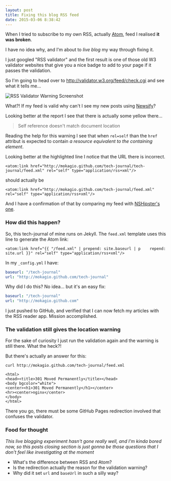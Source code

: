 ```yaml
---
layout: post
title: Fixing this blog RSS feed
date: 2015-03-06 8:38:42
---
```


When I tried to subscribe to my own RSS, actually [Atom](http://en.wikipedia.org/wiki/Atom_(standard)), feed I realised **it was broken**.

I have no idea why, and I'm about to _live blog_ my way through fixing it.

I just googled "RSS validator" and the first result is one of those old W3 validator websites that give you a nice badge to add to your page if it passes the validation.

So I'm going to head over to http://validator.w3.org/feed/check.cgi and see what it tells me...

![RSS Validator Warning Screenshot](https://s3.amazonaws.com/tech-journal/rss-validation-warning.jpg)

What?! If my feed is valid why can't I see my new posts using [Newsify](http://newsify.co/)?

Looking better at the report I see that there is actually some yellow there...

> Self reference doesn't match document location

Reading the help for this warning I see that when `rel=self` than the `href` attribut is expected to contain _a resource equivalent to the containing element_.

Looking better at the highlighted line I notice that the URL there is incorrect.

```
<atom:link href="http://mokagio.github.com/tech-journal/tech-journal/feed.xml" rel="self" type="application/rss+xml"/>
```

should actually be

```
<atom:link href="http://mokagio.github.com/tech-journal/feed.xml" rel="self" type="application/rss+xml"/>
```

And I have a confirmation of that by comparing my feed with [NSHipster's one](http://nshipster.com/feed.xml).

### How did this happen?

So, this tech-journal of mine runs on Jekyll. The `feed.xml` template uses this line to generate the Atom link:

```
<atom:link href="{{ "/feed.xml" | prepend: site.baseurl | p    repend: site.url }}" rel="self" type="application/rss+xml"/>
```

In my `_config.yml` I have:

```yml
baseurl: "/tech-journal"
url: "http://mokagio.github.com/tech-journal"
```

Why did I do this? No idea... but it's an easy fix:

```yml
baseurl: "/tech-journal"
url: "http://mokagio.github.com"
```

I just pushed to GitHub, and verified that I can now fetch my articles with the RSS reader app. Mission accomplished.

### The validation still gives the location warning

For the sake of curiosity I just run the validation again and the warning is still there. What the heck?!

But there's actually an answer for this:

```
curl http://mokagio.github.com/tech-journal/feed.xml

<html>
<head><title>301 Moved Permanently</title></head>
<body bgcolor="white">
<center><h1>301 Moved Permanently</h1></center>
<hr><center>nginx</center>
</body>
</html>
```

There you go, there must be some GitHub Pages redirection involved that confuses the validator.

### Food for thought

_This live blogging experiment hasn't gone really well, and I'm kinda bored now, so this posts closing section is just gonna be those questions that I don't feel like investigating at the moment_

* What's the difference between RSS and Atom?
* Is the redirection actually the reason for the validation warning?
* Why did it set `url` and `baseUrl` in such a silly way?
